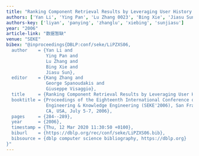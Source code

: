 ```yaml
---
title: "Ranking Component Retrieval Results by Leveraging User History Information."
authors: ['Yan Li', 'Ying Pan', 'Lu Zhang 0023', 'Bing Xie', 'Jiasu Sun']
authors-key: ['liyan', 'panying', 'zhanglu', 'xiebing', 'sunjiasu']
year: "2006"
article-link: "数据暂缺"
venue: "SEKE"
bibex: "@inproceedings{DBLP:conf/seke/LiPZXS06,
  author    = {Yan Li and
               Ying Pan and
               Lu Zhang and
               Bing Xie and
               Jiasu Sun},
  editor    = {Kang Zhang and
               George Spanoudakis and
               Giuseppe Visaggio},
  title     = {Ranking Component Retrieval Results by Leveraging User History Information},
  booktitle = {Proceedings of the Eighteenth International Conference on Software
               Engineering & Knowledge Engineering (SEKE'2006), San Francisco,
               CA, USA, July 5-7, 2006},
  pages     = {284--289},
  year      = {2006},
  timestamp = {Thu, 12 Mar 2020 11:30:50 +0100},
  biburl    = {https://dblp.org/rec/conf/seke/LiPZXS06.bib},
  bibsource = {dblp computer science bibliography, https://dblp.org}
}"
---
```

